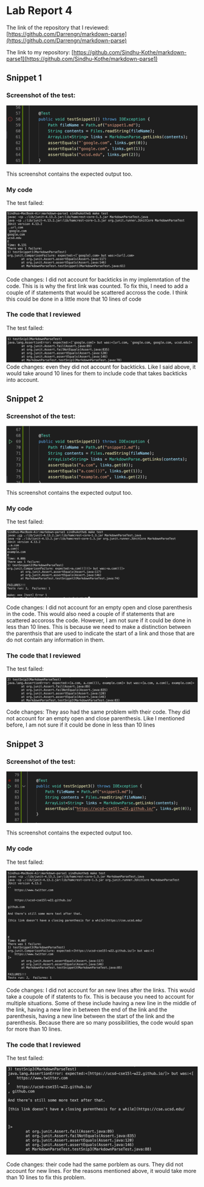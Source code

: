 # Lab Report 4



The link of the repository that I reviewed: [https://github.com/Darrengn/markdown-parse](https://github.com/Darrengn/markdown-parse)

The link to my repository: [https://github.com/Sindhu-Kothe/markdown-parse1](https://github.com/Sindhu-Kothe/markdown-parse1)

## Snippet 1
### Screenshot of the test:
![Image](SS4_7.png)

This screenshot contains the expected output too.

### My code
The test failed: 

![Image](SS4_1.png)

Code changes: I did not account for backticks in my implemntation of the code. This is is why the first link was counted. To fix this, I need to add a couple of if statements that would be scattered accross the code. I think this could be done in a little more that 10 lines of code

### The code that I reviewed
The test failed: 

![Image](SS4_4.png)
Code changes: even they did not account for backticks. Like I said above, it would take around 10 lines for them to include code that takes backticks into account. 

## Snippet 2
### Screenshot of the test:
![Image](SS4_8.png)

This screenshot contains the expected output too.

### My code
The test failed: 

![Image](SS4_2.png)

Code changes: I did not account for an empty open and close parenthesis in the code. This would also need a couple of if statements that are scattered accoross the code. However, I am not sure if it could be done in less than 10 lines. This is because we need to make a distinction between the parenthsis that are used to indicate the start of a link and those that are do not contain any information in them. 

### The code that I reviewed
The test failed: 

![Image](SS4_5.png)

Code changes: 
They aso had the same problem with their code. They did not account for an empty open and close parenthesis. Like I mentioned before, I am not sure if it could be done in less than 10 lines

## Snippet 3
### Screenshot of the test:
![Image](SS4_9.png)

This screenshot contains the expected output too.

### My code
The test failed: 

![Image](SS4_3.png)

Code changes: I did not account for an new lines after the links. This would take a coupole of if statents to fix. This is because you need to account for multiple situations. Some of these include having a new line in the middle of the link, having a new line in between the end of the link and the parenthesis, having a new line between the start of the link and the parenthesis. Because there are so many possibilities, the code would span for more than 10 lines. 

### The code that I reviewed
The test failed: 

![Image](SS4_6.png)

Code changes: their code had the same porblem as ours. They did not account for new lines. For the reasons mentioned above, it would take more than 10 lines to fix this problem. 

